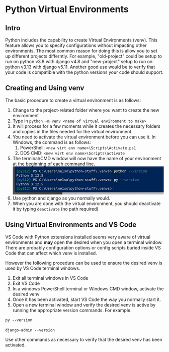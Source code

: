 # Python Virtual Environments

## Intro

Python includes the capability to create Virtual Environments (venv). This feature allows you to specify configurations without impacting other environments. The most common reason for doing this is allow you to set up different projects differntly. For example, "old-project" could be setup to run on python v3.8 with django v4.8 and "new-project" setup to run on python v3.13 with django v5.11. Another good use would be to verify that your code is compatible with the python versions your code should support.

## Creating and Using venv

The basic procedure to create a virtual environment is as follows:

1.  Change to the project-related folder where you want to create the new environment
1.  Type in `python -m venv <name of virtual environment to make>`
1.  It will process for a few moments while it creates the necessary folders and copies in the files needed for the virtual environment.
1.  You need to activate the virtual environment before you can use it. In Windows, the command is as follows:
    1.  PowerShell: `<new virt env name>\Scripts\Activate.ps1`
    1.  DOS CMD: `<new virt env name>\Scripts\activate`
1.  The terminal/CMD window will now have the name of your environment at the beginning of each command line.  ![Virtual Enviroment (py312) shows on command line](img/VirtualEnvironmentActive.png)
1.  Use python and django as you normally would.
1.  When you are done with the virtual environment, you should deactivate it by typing `deactivate` (no path required)

## Using Virtual Environments and VS Code

VS Code with Python extensions installed seems very aware of virtual environments and **may** open the desired when you open a terminal window. There are probably configuration options or config scripts buried inside VS Code that can affect which venv is installed.

However the following procedure can be used to ensure the desired venv is used by VS Code terminal windows.

1.  Exit all terminal windows in VS Code
1.  Exit VS Code
1.  In a windows PowerShell terminal or Windows CMD window, activate the desired venv
1.  Once it has been activated, start VS Code the way you normally start it.
1.  Open a new terminal window and verify the desired venv is active by running the appropriate version commands. For example:

```
py --version
    
django-admin --version
```

Use other commands as necessary to verify that the desired venv has been activated.
